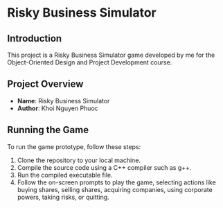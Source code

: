 # Risky Business Simulator

## Introduction
This project is a Risky Business Simulator game developed by me for the Object-Oriented Design and Project Development course.

## Project Overview
- **Name**: Risky Business Simulator
- **Author**: Khoi Nguyen Phuoc

## Running the Game
To run the game prototype, follow these steps:
1. Clone the repository to your local machine.
2. Compile the source code using a C++ compiler such as g++.
3. Run the compiled executable file.
4. Follow the on-screen prompts to play the game, selecting actions like buying shares, selling shares, acquiring companies, using corporate powers, taking risks, or quitting.
